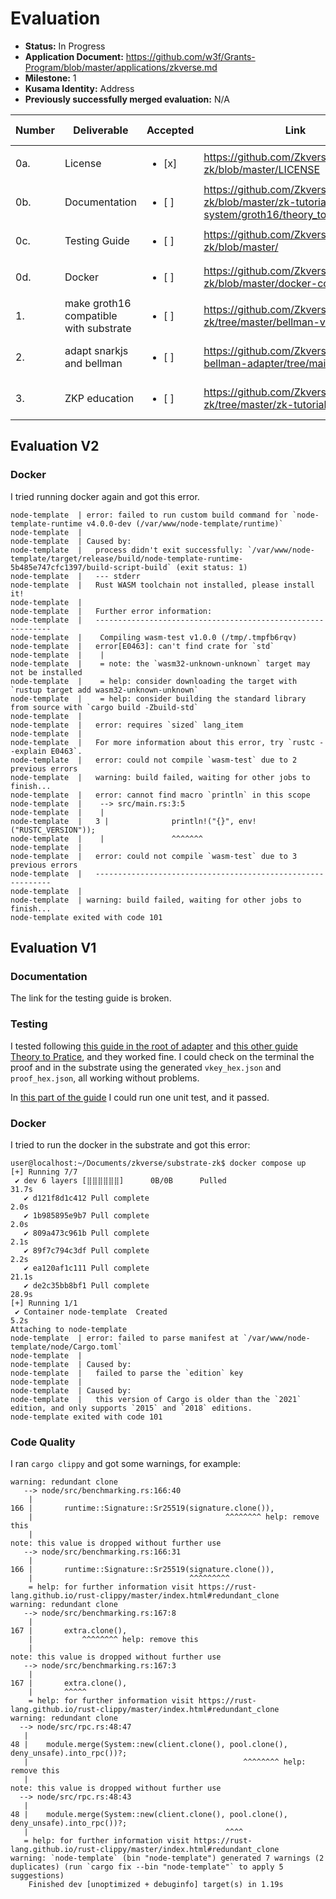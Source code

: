 
# Evaluation

- **Status:** In Progress
- **Application Document:** https://github.com/w3f/Grants-Program/blob/master/applications/zkverse.md
- **Milestone:** 1
- **Kusama Identity:** Address
- **Previously successfully merged evaluation:** N/A

| Number | Deliverable | Accepted | Link | Evaluation Notes |
| ------ | ----------- | -------- | ---- |----------------- |
| 0a. | License |<ul><li>[x] </li></ul>|https://github.com/Zkvers/substrate-zk/blob/master/LICENSE| | 
| 0b. | Documentation | <ul><li>[ ] </li></ul>| https://github.com/Zkvers/substrate-zk/blob/master/zk-tutorials/proof-system/groth16/theory_to_practice.md| Not fully evaluated yet  | 
| 0c. | Testing Guide |<ul><li>[ ] </li></ul>| https://github.com/Zkvers/substrate-zk/blob/master/| Broken link |
| 0d.  |Docker |<ul><li>[ ] </li></ul>| https://github.com/Zkvers/substrate-zk/blob/master/docker-compose.yml| Failed to run|
| 1.  |make groth16 compatible with substrate |<ul><li>[ ] </li></ul>| https://github.com/Zkvers/substrate-zk/tree/master/bellman-verifier| Not fully evaluated yet |
| 2.  |adapt snarkjs and bellman |<ul><li>[ ] </li></ul>| https://github.com/Zkvers/snarkjs-bellman-adapter/tree/main| Not fully evaluated yet |
| 3.  |ZKP education |<ul><li>[ ] </li></ul>| https://github.com/Zkvers/substrate-zk/tree/master/zk-tutorials| Not fully evaluated yet |

## Evaluation V2

### Docker

I tried running docker again and got this error.

```
node-template  | error: failed to run custom build command for `node-template-runtime v4.0.0-dev (/var/www/node-template/runtime)`
node-template  |
node-template  | Caused by:
node-template  |   process didn't exit successfully: `/var/www/node-template/target/release/build/node-template-runtime-5b485e747cfc1397/build-script-build` (exit status: 1)
node-template  |   --- stderr
node-template  |   Rust WASM toolchain not installed, please install it!
node-template  |
node-template  |   Further error information:
node-template  |   ------------------------------------------------------------
node-template  |  	Compiling wasm-test v1.0.0 (/tmp/.tmpfb6rqv)
node-template  |   error[E0463]: can't find crate for `std`
node-template  | 	|
node-template  | 	= note: the `wasm32-unknown-unknown` target may not be installed
node-template  | 	= help: consider downloading the target with `rustup target add wasm32-unknown-unknown`
node-template  | 	= help: consider building the standard library from source with `cargo build -Zbuild-std`
node-template  |
node-template  |   error: requires `sized` lang_item
node-template  |
node-template  |   For more information about this error, try `rustc --explain E0463`.
node-template  |   error: could not compile `wasm-test` due to 2 previous errors
node-template  |   warning: build failed, waiting for other jobs to finish...
node-template  |   error: cannot find macro `println` in this scope
node-template  |	--> src/main.rs:3:5
node-template  | 	|
node-template  |   3 |             	println!("{}", env!("RUSTC_VERSION"));
node-template  | 	|             	^^^^^^^
node-template  |
node-template  |   error: could not compile `wasm-test` due to 3 previous errors
node-template  |   ------------------------------------------------------------
node-template  |
node-template  | warning: build failed, waiting for other jobs to finish...
node-template exited with code 101
```

## Evaluation V1

### Documentation

The link for the testing guide is broken.

### Testing

I tested following [this guide in the root of adapter](https://github.com/Zkvers/snarkjs-bellman-adapter#use-the-adapter) and [this other guide Theory to Pratice](https://github.com/Zkvers/substrate-zk/blob/master/zk-tutorials/proof-system/groth16/theory_to_practice.md), and they worked fine. I could check on the terminal the proof and in the substrate using the generated `vkey_hex.json` and `proof_hex.json`, all working without problems.

In [this part of the guide](https://github.com/Zkvers/snarkjs-bellman-adapter/tree/main#3-encode-the-uncompressed-data-into-affine-and-verify) I could run one unit test, and it passed.

### Docker

I tried to run the docker in the substrate and got this error:

```
user@localhost:~/Documents/zkverse/substrate-zk$ docker compose up
[+] Running 7/7
 ✔ dev 6 layers [⣿⣿⣿⣿⣿⣿]      0B/0B      Pulled                                                                                                                                                              31.7s 
   ✔ d121f8d1c412 Pull complete                                                                                                                                                                               2.0s 
   ✔ 1b985895e9b7 Pull complete                                                                                                                                                                               2.0s 
   ✔ 809a473c961b Pull complete                                                                                                                                                                               2.1s 
   ✔ 89f7c794c3df Pull complete                                                                                                                                                                               2.2s 
   ✔ ea120af1c111 Pull complete                                                                                                                                                                              21.1s 
   ✔ de2c35bb8bf1 Pull complete                                                                                                                                                                              28.9s 
[+] Running 1/1
 ✔ Container node-template  Created                                                                                                                                                                           5.2s 
Attaching to node-template
node-template  | error: failed to parse manifest at `/var/www/node-template/node/Cargo.toml`
node-template  | 
node-template  | Caused by:
node-template  |   failed to parse the `edition` key
node-template  | 
node-template  | Caused by:
node-template  |   this version of Cargo is older than the `2021` edition, and only supports `2015` and `2018` editions.
node-template exited with code 101
```

### Code Quality


I ran `cargo clippy` and got some warnings, for example:
```
warning: redundant clone
   --> node/src/benchmarking.rs:166:40
	|
166 |     	runtime::Signature::Sr25519(signature.clone()),
	|                                          	^^^^^^^^ help: remove this
	|
note: this value is dropped without further use
   --> node/src/benchmarking.rs:166:31
	|
166 |     	runtime::Signature::Sr25519(signature.clone()),
	|                                 	^^^^^^^^^
	= help: for further information visit https://rust-lang.github.io/rust-clippy/master/index.html#redundant_clone
warning: redundant clone
   --> node/src/benchmarking.rs:167:8
	|
167 |     	extra.clone(),
	|          	^^^^^^^^ help: remove this
	|
note: this value is dropped without further use
   --> node/src/benchmarking.rs:167:3
	|
167 |     	extra.clone(),
	|     	^^^^^
	= help: for further information visit https://rust-lang.github.io/rust-clippy/master/index.html#redundant_clone
warning: redundant clone
  --> node/src/rpc.rs:48:47
   |
48 | 	module.merge(System::new(client.clone(), pool.clone(), deny_unsafe).into_rpc())?;
   |                                              	^^^^^^^^ help: remove this
   |
note: this value is dropped without further use
  --> node/src/rpc.rs:48:43
   |
48 | 	module.merge(System::new(client.clone(), pool.clone(), deny_unsafe).into_rpc())?;
   |                                          	^^^^
   = help: for further information visit https://rust-lang.github.io/rust-clippy/master/index.html#redundant_clone
warning: `node-template` (bin "node-template") generated 7 warnings (2 duplicates) (run `cargo fix --bin "node-template"` to apply 5 suggestions)
	Finished dev [unoptimized + debuginfo] target(s) in 1.19s
```
